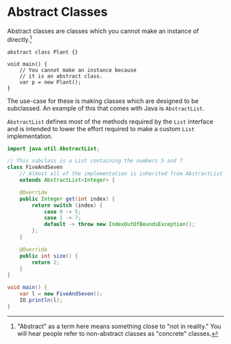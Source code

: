# Abstract Classes

Abstract classes are classes which you cannot make an instance of directly.[^concrete]

```java,does_not_compile
abstract class Plant {}

void main() {
    // You cannot make an instance because 
    // it is an abstract class.
    var p = new Plant();
}
```

The use-case for these is making classes which are designed to be subclassed.
An example of this that comes with Java is `AbstractList`. 

`AbstractList` defines most of the methods required by the `List` interface and is intended to
lower the effort required to make a custom `List` implementation.

```java
import java.util.AbstractList;

// This subclass is a List containing the numbers 5 and 7
class FiveAndSeven 
    // Almost all of the implementation is inherited from AbstractList
    extends AbstractList<Integer> {

    @Override
    public Integer get(int index) {
        return switch (index) {
            case 0 -> 5;
            case 1 -> 7;
            default -> throw new IndexOutOfBoundsException();
        };
    }

    @Override
    public int size() {
        return 2;
    }
}

void main() {
    var l = new FiveAndSeven();
    IO.println(l);
}
```

[^concrete]: "Abstract" as a term here means something close to "not in reality." You will hear people refer to non-abstract classes as "concrete" classes.